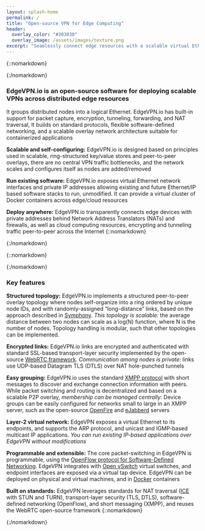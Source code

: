 ```yaml
---
layout: splash-home
permalink: /
title: "Open-source VPN for Edge Computing"
header:
  overlay_color: "#303030"
  overlay_image: /assets/images/texture.png
excerpt: "Seamlessly connect edge resources with a scalable virtual Ethernet"  
---
```


{::nomarkdown}<div class="background-white"><div class="center">{:/nomarkdown}
### EdgeVPN.io is an open-source software for deploying scalable VPNs across distributed edge resources 

It groups distributed nodes into a logical Ethernet. EdgeVPN.io has built-in support for packet capture, encryption, tunneling, forwarding, and NAT traversal, It builds on standard protocols, flexible software-defined networking, and a scalable overlay network architecture suitable for containerized applications



**Scalable and self-configuring:** EdgeVPN.io is designed based on principles used in scalable, ring-structured key/value stores and peer-to-peer overlays, there are no central VPN traffic bottlenecks, and the network scales and configures itself as nodes are added/removed


**Run existing software:** EdgeVPN.io exposes virtual Ethernet network interfaces and private IP addresses allowing existing and future Ethernet/IP based software stacks to run, unmodified. It can provide a virtual cluster of Docker containers across edge/cloud resources


**Deploy anywhere:** EdgeVPN.io transparently connects edge devices with private addresses behind Network Address Translators (NATs) and firewalls, as well as cloud computing resources, encrypting and tunneling traffic peer-to-peer across the Internet
{::nomarkdown}</div></div>{:/nomarkdown}


{::nomarkdown}<div class="background-grey"><div class="center">{:/nomarkdown}
### Key features

**Structured topology:** 
EdgeVPN.io implements a structured peer-to-peer overlay topology where nodes self-organize into a ring ordered by unique node IDs, and with randomly-assigned “long-distance” links, based on the approach described in [Symphony](http://infolab.stanford.edu/~bawa/Pub/symphony.pdf). *This topology is scalable:* the average distance between two nodes can scale as a log(N) function, where N is the number of nodes. Topology handling is modular, such that other topologies can be implemented.

**Encrypted links:**
EdgeVPN.io links are encrypted and authenticated with standard SSL-based transport-layer security implemented by the open-source [WebRTC framework](https://webrtc.org/). *Communication among nodes is private:* links use UDP-based Datagram TLS (DTLS) over NAT hole-punched tunnels

**Easy grouping:**
EdgeVPN.io uses the standard [XMPP protocol](https://xmpp.org/) with short messages to discover and exchange connection information with peers. While packet switching and routing is decentralized and based on a scalable P2P overlay, *membership can be managed centrally:*  Device groups can be easily configured for networks small to large in an XMPP server, such as the open-source [OpenFire](https://www.igniterealtime.org/projects/openfire/) and [eJabberd](https://www.ejabberd.im/) servers

**Layer-2 virtual network:**
EdgeVPN exposes a virtual Ethernet to its endpoints, and supports the ARP protocol, and unicast and IGMP-based multicast IP applications. *You can run existing IP-based applications over EdgeVPN without modifications*

**Programmable and extensible:**
The core packet-switching in EdgeVPN is programmable, using the [OpenFlow protocol for Software-Defined Networking](https://www.opennetworking.org/). EdgeVPN integrates with [Open vSwitch](https://www.openvswitch.org/) virtual switches, and endpoint interfaces are exposed via a virtual tap device. EdgeVPN can be deployed on physical and virtual machines, and in [Docker](https://www.docker.com/) containers

**Built on standards:**
EdgeVPN leverages standards for NAT traversal ([ICE](https://tools.ietf.org/html/rfc5245) with STUN and TURN), transport-layer security (TLS, DTLS), software-defined networking (OpenFlow), and short messaging (XMPP), and reuses the WebRTC open-source framework 
{::nomarkdown}</div></div>{:/nomarkdown}
